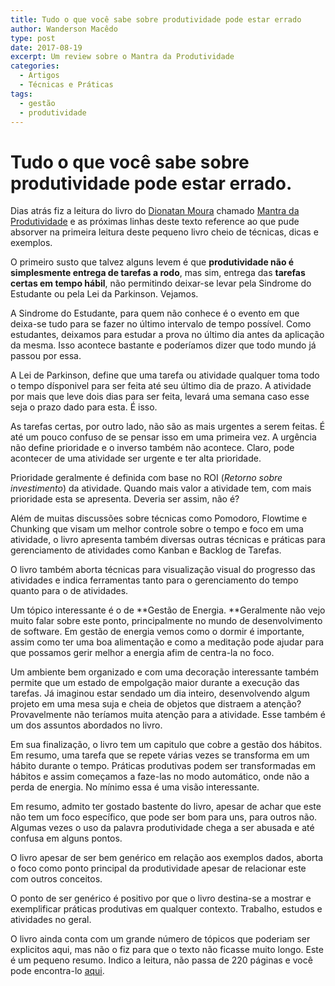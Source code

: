 ```yaml
---
title: Tudo o que você sabe sobre produtividade pode estar errado
author: Wanderson Macêdo
type: post
date: 2017-08-19
excerpt: Um review sobre o Mantra da Produtividade
categories:
  - Artigos
  - Técnicas e Práticas
tags:
  - gestão
  - produtividade
---
```



# Tudo o que você sabe sobre produtividade pode estar errado.

Dias atrás fiz a leitura do livro do [Dionatan
Moura](https://twitter.com/dionatanmoura) chamado [Mantra da
Produtividade](https://www.casadocodigo.com.br/products/livro-mantra-produtividade)
e as próximas linhas deste texto reference ao que pude absorver na primeira
leitura deste pequeno livro cheio de técnicas, dicas e exemplos.

O primeiro susto que talvez alguns levem é que **produtividade não é
simplesmente entrega de tarefas a rodo**, mas sim, entrega das **tarefas certas
em tempo hábil**, não permitindo deixar-se levar pela Sindrome do Estudante ou
pela Lei da Parkinson. Vejamos.

A Sindrome do Estudante, para quem não conhece é o evento em que deixa-se tudo
para se fazer no último intervalo de tempo possível. Como estudantes, deixamos
para estudar a prova no último dia antes da aplicação da mesma. Isso acontece
bastante e poderíamos dizer que todo mundo já passou por essa.

A Lei de Parkinson, define que uma tarefa ou atividade qualquer toma todo o
tempo dísponivel para ser feita até seu último dia de prazo. A atividade por
mais que leve dois dias para ser feita, levará uma semana caso esse seja o prazo
dado para esta. É isso.

As tarefas certas, por outro lado, não são as mais urgentes a serem feitas. É
até um pouco confuso de se pensar isso em uma primeira vez. A urgência não
define prioridade e o inverso também não acontece. Claro, pode acontecer de uma
atividade ser urgente e ter alta prioridade.

Prioridade geralmente é definida com base no ROI (*Retorno sobre investimento*)
da atividade. Quando mais valor a atividade tem, com mais prioridade esta se
apresenta. Deveria ser assim, não é?

Além de muitas discussões sobre técnicas como Pomodoro, Flowtime e Chunking que
visam um melhor controle sobre o tempo e foco em uma atividade, o livro
apresenta também diversas outras técnicas e práticas para gerenciamento de
atividades como Kanban e Backlog de Tarefas.

O livro também aborta técnicas para visualização visual do progresso das
atividades e indica ferramentas tanto para o gerenciamento do tempo quanto para
o de atividades.

Um tópico interessante é o de **Gestão de Energia. **Geralmente não vejo muito
falar sobre este ponto, principalmente no mundo de desenvolvimento de software.
Em gestão de energia vemos como o dormir é importante, assim como ter uma boa
alimentação e como a meditação pode ajudar para que possamos gerir melhor a
energia afim de centra-la no foco.

Um ambiente bem organizado e com uma decoração interessante também permite que
um estado de empolgação maior durante a execução das tarefas. Já imaginou estar
sendado um dia inteiro, desenvolvendo algum projeto em uma mesa suja e cheia de
objetos que distraem a atenção? Provavelmente não teríamos muita atenção para a
atividade. Esse também é um dos assuntos abordados no livro.

Em sua finalização, o livro tem um capitulo que cobre a gestão dos hábitos. Em
resumo, uma tarefa que se repete várias vezes se transforma em um hábito durante
o tempo. Práticas produtivas podem ser transformadas em hábitos e assim
começamos a faze-las no modo automático, onde não a perda de energia. No mínimo
essa é uma visão interessante.

Em resumo, admito ter gostado bastente do livro, apesar de achar que este não
tem um foco específico, que pode ser bom para uns, para outros não. Algumas
vezes o uso da palavra produtividade chega a ser abusada e até confusa em alguns
pontos.

O livro apesar de ser bem genérico em relação aos exemplos dados, aborta o foco
como ponto principal da produtividade apesar de relacionar este com outros
conceitos.

O ponto de ser genérico é positivo por que o livro destina-se a mostrar e
exemplificar práticas produtivas em qualquer contexto. Trabalho, estudos e
atividades no geral.

O livro ainda conta com um grande número de tópicos que poderiam ser explicitos
aqui, mas não o fiz para que o texto não ficasse muito longo. Este é um pequeno
resumo. Indico a leitura, não passa de 220 páginas e você pode encontra-lo
[aqui](https://www.casadocodigo.com.br/products/livro-mantra-produtividade).